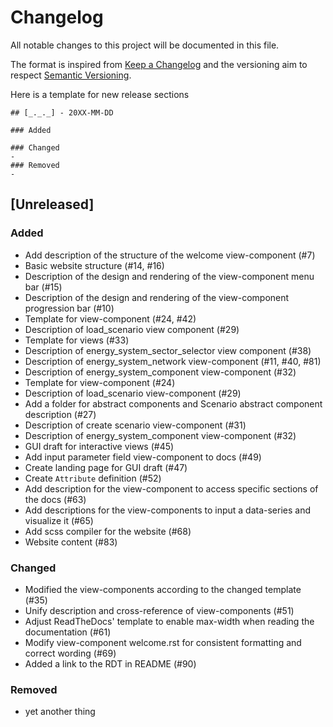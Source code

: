 # Changelog
All notable changes to this project will be documented in this file.

The format is inspired from [Keep a Changelog](http://keepachangelog.com/en/1.0.0/)
and the versioning aim to respect [Semantic Versioning](http://semver.org/spec/v2.0.0.html).

Here is a template for new release sections

```
## [_._._] - 20XX-MM-DD

### Added

### Changed
-
### Removed
-
```
## [Unreleased]

### Added
- Add description of the structure of the welcome view-component (#7)
- Basic website structure (#14, #16)
- Description of the design and rendering of the view-component menu bar (#15)
- Description of the design and rendering of the view-component progression bar (#10)
- Template for view-component (#24, #42)
- Description of load_scenario view component (#29)
- Template for views (#33)
- Description of energy_system_sector_selector view component (#38)
- Description of energy_system_network view-component (#11, #40, #81)
- Description of energy_system_component view-component (#32) 
- Template for view-component (#24)
- Description of load_scenario view-component (#29)
- Add a folder for abstract components and Scenario abstract component description (#27) 
- Description of create scenario view-component (#31)
- Description of energy_system_component view-component (#32)
- GUI draft for interactive views (#45)
- Add input parameter field view-component to docs (#49)
- Create landing page for GUI draft (#47)
- Create `Attribute` definition (#52)
- Add description for the view-component to access specific sections of the docs (#63)
- Add descriptions for the view-components to input a data-series and visualize it (#65)
- Add scss compiler for the website (#68)
- Website content (#83)


### Changed
- Modified the view-components according to the changed template (#35)
- Unify description and cross-reference of view-components (#51)
- Adjust ReadTheDocs' template to enable max-width when reading the documentation (#61)
- Modify view-component welcome.rst for consistent formatting and correct wording (#69) 
- Added a link to the RDT in README (#90)

### Removed
- yet another thing

